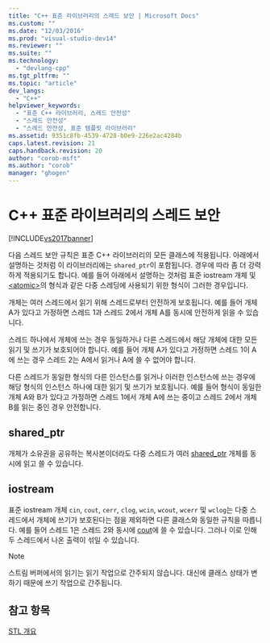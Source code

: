```yaml
---
title: "C++ 표준 라이브러리의 스레드 보안 | Microsoft Docs"
ms.custom: ""
ms.date: "12/03/2016"
ms.prod: "visual-studio-dev14"
ms.reviewer: ""
ms.suite: ""
ms.technology: 
  - "devlang-cpp"
ms.tgt_pltfrm: ""
ms.topic: "article"
dev_langs: 
  - "C++"
helpviewer_keywords: 
  - "표준 C++ 라이브러리, 스레드 안전성"
  - "스레드 안전성"
  - "스레드 안전성, 표준 템플릿 라이브러리"
ms.assetid: 9351c8fb-4539-4728-b0e9-226e2ac4284b
caps.latest.revision: 21
caps.handback.revision: 20
author: "corob-msft"
ms.author: "corob"
manager: "ghogen"
---
```

# C++ 표준 라이브러리의 스레드 보안
[!INCLUDE[vs2017banner](../assembler/inline/includes/vs2017banner.md)]

다음 스레드 보안 규칙은 표준 C\+\+ 라이브러리의 모든 클래스에 적용됩니다. 아래에서 설명하는 것처럼 이 라이브러리에는 `shared_ptr`이 포함됩니다.  경우에 따라 좀 더 강력하게 적용되기도 합니다. 예를 들어 아래에서 설명하는 것처럼 표준 iostream 개체 및 [\<atomic\>](../standard-library/atomic.md)의 형식과 같은 다중 스레딩에 사용되기 위한 형식이 그러한 경우입니다.  
  
 개체는 여러 스레드에서 읽기 위해 스레드로부터 안전하게 보호됩니다.  예를 들어 개체 A가 있다고 가정하면 스레드 1과 스레드 2에서 개체 A를 동시에 안전하게 읽을 수 있습니다.  
  
 스레드 하나에서 개체에 쓰는 경우 동일하거나 다른 스레드에서 해당 개체에 대한 모든 읽기 및 쓰기가 보호되어야 합니다.  예를 들어 개체 A가 있다고 가정하면 스레드 1이 A에 쓰는 경우 스레드 2는 A에서 읽거나 A에 쓸 수 없어야 합니다.  
  
 다른 스레드가 동일한 형식의 다른 인스턴스를 읽거나 이러한 인스턴스에 쓰는 경우에 해당 형식의 인스턴스 하나에 대한 읽기 및 쓰기가 보호됩니다.  예를 들어 형식이 동일한 개체 A와 B가 있다고 가정하면 스레드 1에서 개체 A에 쓰는 중이고 스레드 2에서 개체 B를 읽는 중인 경우 안전합니다.  
  
## shared\_ptr  
 개체가 소유권을 공유하는 복사본이더라도 다중 스레드가 여러 [shared\_ptr](../standard-library/shared-ptr-class.md) 개체를 동시에 읽고 쓸 수 있습니다.  
  
## iostream  
 표준 iostream 개체 `cin`, `cout`, `cerr`, `clog`, `wcin`, `wcout`, `wcerr` 및 `wclog`는 다중 스레드에서 개체에 쓰기가 보호된다는 점을 제외하면 다른 클래스와 동일한 규칙을 따릅니다.  예를 들어 스레드 1은 스레드 2와 동시에 [cout](../Topic/cout.md)에 쓸 수 있습니다.  그러나 이로 인해 두 스레드에서 나온 출력이 섞일 수 있습니다.  
  
> [!NOTE]
>  스트림 버퍼에서의 읽기는 읽기 작업으로 간주되지 않습니다.  대신에 클래스 상태가 변하기 때문에 쓰기 작업으로 간주됩니다.  
  
## 참고 항목  
 [STL 개요](../standard-library/cpp-standard-library-overview.md)